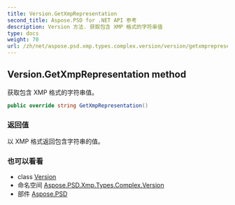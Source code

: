 ```yaml
---
title: Version.GetXmpRepresentation
second_title: Aspose.PSD for .NET API 参考
description: Version 方法. 获取包含 XMP 格式的字符串值
type: docs
weight: 70
url: /zh/net/aspose.psd.xmp.types.complex.version/version/getxmprepresentation/
---
```

## Version.GetXmpRepresentation method

获取包含 XMP 格式的字符串值。

```csharp
public override string GetXmpRepresentation()
```

### 返回值

以 XMP 格式返回包含字符串的值。

### 也可以看看

* class [Version](../)
* 命名空间 [Aspose.PSD.Xmp.Types.Complex.Version](../../version/)
* 部件 [Aspose.PSD](../../../)



